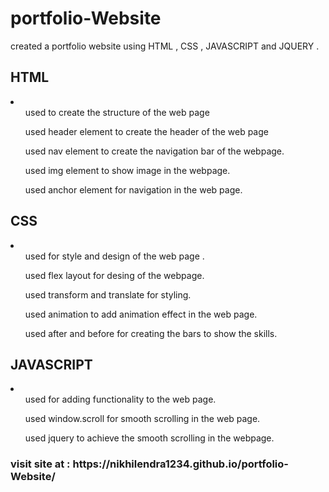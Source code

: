 # portfolio-Website
created a portfolio website using HTML , CSS , JAVASCRIPT  and JQUERY .
<h2>HTML</h2>
<li>
  <ul>used to create the structure of the web page</ul>
  <ul>used header element to create  the header of the web page</ul>
  <ul>used nav element to create the navigation bar of the webpage.</ul>
  <ul>used img element to show image in the webpage.</ul>
  <ul>used anchor element for navigation in the web page.</ul>
</li>
<h2>CSS</h2>
<li>
  <ul>used for style and design of the web page .</ul>
  <ul>used flex layout for desing of the webpage.</ul>
  <ul>used transform and translate for styling.</ul>
  <ul>used animation to add animation effect in the web page.</ul>
  <ul>used after and before for creating the bars to show the skills.</ul>
</li>
<h2>JAVASCRIPT</h2>
<li>
  <ul>used for adding functionality to the web page.</ul>
  <ul>used window.scroll for smooth scrolling  in the web page.</ul>
  <ul>used jquery to achieve the smooth scrolling in the webpage.</ul>
</li>
<h3>visit site at :  https://nikhilendra1234.github.io/portfolio-Website/</h3>

